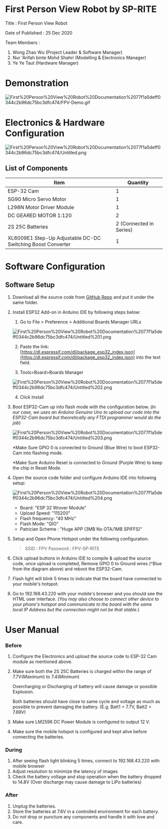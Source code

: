 # First Person View Robot by SP-RITE

Title : First Person View Robot

Date of Published : 25 Dec 2020

Team Members : 

1. Wong Zhao Wu (Project Leader & Software Manager)
2. Nur 'Arifah binte Mohd Shahri  (Modelling & Electronics Manager)
3. Ye Ye Taut (Hardware Manager)

# Demonstration

![First%20Person%20View%20Robot%20Documentation%2077f1a5deff0344c2b96dc75bc3dfc474/FPV-Demo.gif](First%20Person%20View%20Robot%20Documentation%2077f1a5deff0344c2b96dc75bc3dfc474/FPV-Demo.gif)


# Electronics & Hardware Configuration

![First%20Person%20View%20Robot%20Documentation%2077f1a5deff0344c2b96dc75bc3dfc474/Untitled.png](First%20Person%20View%20Robot%20Documentation%2077f1a5deff0344c2b96dc75bc3dfc474/Untitled.png)

## List of Components
| Item | Quantity |
| ----------- | ----------- |
| ESP-32 Cam | 1 |
| SG90 Micro Servo Motor | 1 |
| L298N Motor Driver Module | 1 |
| DC GEARED MOTOR 1:120 | 2 |
| 2S 25C Batteries | 2 (Connected in Series) |
| XL6009E1 Step-Up Adjustable DC-DC Switching Boost Converter | 1 |


# Software Configuration

## Software Setup

1. Download all the source code from [GitHub Repo](https://github.com/kiritowu) and put it under the same folder.
2. Install ESP32 Add-on in Arduino IDE by following steps below:
    1. Go to File > Preference > Additional Boards Manager URLs

    ![First%20Person%20View%20Robot%20Documentation%2077f1a5deff0344c2b96dc75bc3dfc474/Untitled%201.png](First%20Person%20View%20Robot%20Documentation%2077f1a5deff0344c2b96dc75bc3dfc474/Untitled%201.png)

    2. Paste the link: [https://dl.espressif.com/dl/package_esp32_index.json](https://dl.espressif.com/dl/package_esp32_index.json) into the text field.

    3. Tools>Board>Boards Manager

    ![First%20Person%20View%20Robot%20Documentation%2077f1a5deff0344c2b96dc75bc3dfc474/Untitled%202.png](First%20Person%20View%20Robot%20Documentation%2077f1a5deff0344c2b96dc75bc3dfc474/Untitled%202.png)

    4. Click Install

3. Boot ESP32-Cam up into flash mode with the configuration below.
(*In our case, we uses an Arduino Genuino Uno to upload our code into the ESP32-Cam board but theoretically any FTDI programmer would do the job*)

    ![First%20Person%20View%20Robot%20Documentation%2077f1a5deff0344c2b96dc75bc3dfc474/Untitled%203.png](First%20Person%20View%20Robot%20Documentation%2077f1a5deff0344c2b96dc75bc3dfc474/Untitled%203.png)

    *Make Sure GPIO 0 is connected to Ground (Blue Wire) to boot ESP32-Cam into flashing mode.

    *Make Sure Arduino Reset is connected to Ground (Purple Wire) to keep the chip in Reset Mode.

4. Open the source code folder and configure Arduino IDE into following setup:

    ![First%20Person%20View%20Robot%20Documentation%2077f1a5deff0344c2b96dc75bc3dfc474/Untitled%204.png](First%20Person%20View%20Robot%20Documentation%2077f1a5deff0344c2b96dc75bc3dfc474/Untitled%204.png)

    - Board: "ESP 32 Wrover Module"
    - Upload Speed: "115200"
    - Flash frequency: "40 MHz"
    - Flash Mode: "QIO"
    - Patrician Scheme : "Huge APP (3MB No OTA/1MB SPIFFS)"
5. Setup and Open Phone Hotspot under the following configuration.

    > SSID : FPV
    Password : FPV-SP-RITE

6. Click upload buttons in Arduino IDE to compile & upload the source code, once upload is completed, Remove GPIO 0 to Ground wires (^Blue from the diagram above) and reboot the ESP32-Cam.
7. Flash light will blink 5 times to indicate that the board have connected to your mobile's hotspot.
8. Go to 192.168.43.220 with your mobile's browser and you should see the HTML user interface.
(*You may also choose to connect other device to your phone's hotspot and communicate to the board with the same local IP Address but the connection might not be that stable.*)

# User Manual

### Before

1. Configure the Electronics and upload the source code to ESP-32 Cam module as mentioned above.
2. Make sure both the 2S 25C Batteries is charged within the range of 7.7V(*Maximum*) to 7.4(*Minimum*)

    Overcharging or Discharging of battery will cause damage or possible Explosion.

    Both batteries should have close to same cycle and voltage as much as possible to prevent damaging the battery. (E.g. Batt1 = 7.7V, Batt2 = 7.69V)

3. Make sure LM2596 DC Power Module is configured to output 12 V.
4. Make sure the mobile hotspot is configured and kept alive before connecting the batteries.

### During

1. After seeing flash light blinking 5 times, connect to 192.168.43.220 with mobile browser
2. Adjust resolution to minimize the latency of images
3. Check the battery voltage and stop operation when the battery dropped to 14.8V (Over discharge may cause damage to LiPo batteries)

### After

1. Unplug the batteries.
2. Store the batteries at 7.6V in a controlled environment for each battery.
3. Do not drop or puncture any components and handle it with love and care.
